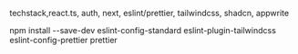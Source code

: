 techstack,react.ts, auth, next, eslint/prettier, tailwindcss, shadcn, appwrite

npm install --save-dev eslint-config-standard eslint-plugin-tailwindcss eslint-config-prettier prettier